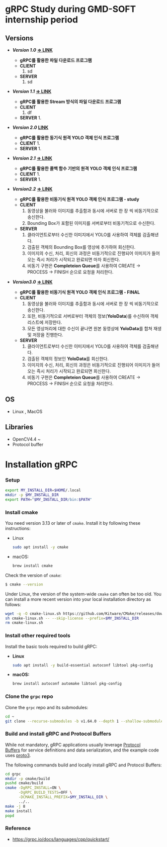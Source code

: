 # gRPC Study during GMD-SOFT internship period

## Versions

- ***Version 1.0***
    [**=> LINK**](https://github.com/YooJuno/study-gRPC/tree/v1.0_File-Download-Sync)
    - **gRPC를 활용한 파일 다운로드 프로그램**
    - **CLIENT**
        1. sd
    - **SERVER**
        1. sd

- ***Version 1.1***
    [**=> LINK**](https://github.com/YooJuno/study-gRPC/tree/v1.1_File-Download-Sync-Stream)
    - **gRPC를 활용한 Stream 방식의 파일 다운로드 프로그램**
    - **CLIENT**
        1. df
    - **SERVER**
        1.  

- ***Version 2.0***
    [**LINK**](https://github.com/YooJuno/study-gRPC/tree/v2.0_Mat-Sync)
    - **gRPC를 활용한 동기식 원격 YOLO 객체 인식 프로그램**
    - **CLIENT**
        1.  
    - **SERVER**
        1.  

- ***Version 2.1***
    [**=> LINK**](https://github.com/YooJuno/study-gRPC/tree/v2.1_Mat-Callback)
    - **gRPC를 활용한 콜백 함수 기반의 원격 YOLO 객체 인식 프로그램**
    - **CLIENT**
        1.  
    - **SERVER**
        1.  

- ***Version2.2***
    [**=> LINK**](https://github.com/YooJuno/study-gRPC/tree/v2.2_Mat-Async)
    - **gRPC를 활용한 비동기식 원격 YOLO 객체 인식 프로그램 - study**
    - **CLIENT**
        1. 동영상을 불러와 이미지를 추출함과 동시에 서버로 한 장 씩 비동기적으로 송신한다.
        2. Bounding Box가 포함된 이미지를 서버로부터 비동기적으로 수신한다.
    - **SERVER**
        1. 클라이언트로부터 수신한 이미지에서 YOLO를 사용하여 객체를 검출해낸다.
        2. 검출된 객체의 Bounding Box를 영상에 추가하여 회신한다.
        3. 이미지의 수신, 처리, 회신의 과정은 비동기적으로 진행되어 이미지가 들어오는 즉시 처리가 시작되고 완료되면 마자 회신한다.
        4. 비동기 구현은 **Completeion Queue**를 사용하여 CREATE -> PROCESS -> FINISH 순으로 요청을 처리한다.

- ***Version3.0***
    [**=> LINK**](https://github.com/YooJuno/study-gRPC/tree/v3.0_gRPC-Final)
    - **gRPC를 활용한 비동기식 원격 YOLO 객체 인식 프로그램 - FINAL**
    - **CLIENT**
        1. 동영상을 불러와 이미지를 추출함과 동시에 서버로 한 장 씩 비동기적으로 송신한다.
        2. 또한, 비동기적으로 서버로부터 객체의 정보(**YoloData**)를 수신하여 객체 리스트에 저장한다.
        3. 모든 영상처리에 대한 수신이 끝나면 원본 동영상에 **YoloData**를 합쳐 재생 및 저장을 진행한다.
    - **SERVER**
        1. 클라이언트로부터 수신한 이미지에서 YOLO를 사용하여 객체를 검출해낸다.
        2. 검출된 객체의 정보인 **YoloData**를 회신한다.
        3. 이미지의 수신, 처리, 회신의 과정은 비동기적으로 진행되어 이미지가 들어오는 즉시 처리가 시작되고 완료되면 회신한다.
        4. 비동기 구현은 **Completeion Queue**를 사용하여 CREATE -> PROCESS -> FINISH 순으로 요청을 처리한다.

## OS

- Linux , MacOS

## Libraries

- OpenCV4.4 ~
- Protocol buffer

# Installation gRPC

### Setup

```bash
export MY_INSTALL_DIR=$HOME/.local
mkdir -p $MY_INSTALL_DIR
export PATH="$MY_INSTALL_DIR/bin:$PATH"
```

### **Install cmake**

You need version 3.13 or later of `cmake`. Install it by following these instructions:

- Linux

    ```bash
    sudo apt install -y cmake
    ```

- macOS:

    ```bash
    brew install cmake
    ```

Check the version of `cmake`:

```bash
$ cmake --version
```

Under Linux, the version of the system-wide `cmake` can often be too old. You can install a more recent version into your local installation directory as follows:

```bash
wget -q -O cmake-linux.sh https://github.com/Kitware/CMake/releases/download/v3.19.6/cmake-3.19.6-Linux-x86_64.sh
sh cmake-linux.sh -- --skip-license --prefix=$MY_INSTALL_DIR
rm cmake-linux.sh
```

### **Install other required tools**

Install the basic tools required to build gRPC:

- **Linux**

    ```bash
    sudo apt install -y build-essential autoconf libtool pkg-config
    ```

- **macOS:**

    ```bash
    brew install autoconf automake libtool pkg-config
    ```

### **Clone the `grpc` repo**

Clone the `grpc` repo and its submodules:

```bash
cd ~
git clone --recurse-submodules -b v1.64.0 --depth 1 --shallow-submodules https://github.com/grpc/grpc
```

### **Build and install gRPC and Protocol Buffers**

While not mandatory, gRPC applications usually leverage [Protocol Buffers](https://developers.google.com/protocol-buffers) for service definitions and data serialization, and the example code uses [proto3](https://protobuf.dev/programming-guides/proto3).

The following commands build and locally install gRPC and Protocol Buffers:

```bash
cd grpc
mkdir -p cmake/build
pushd cmake/build
cmake -DgRPC_INSTALL=ON \
      -DgRPC_BUILD_TESTS=OFF \
      -DCMAKE_INSTALL_PREFIX=$MY_INSTALL_DIR \
      ../..
make -j 8
make install
popd
```

### Reference

- https://grpc.io/docs/languages/cpp/quickstart/
